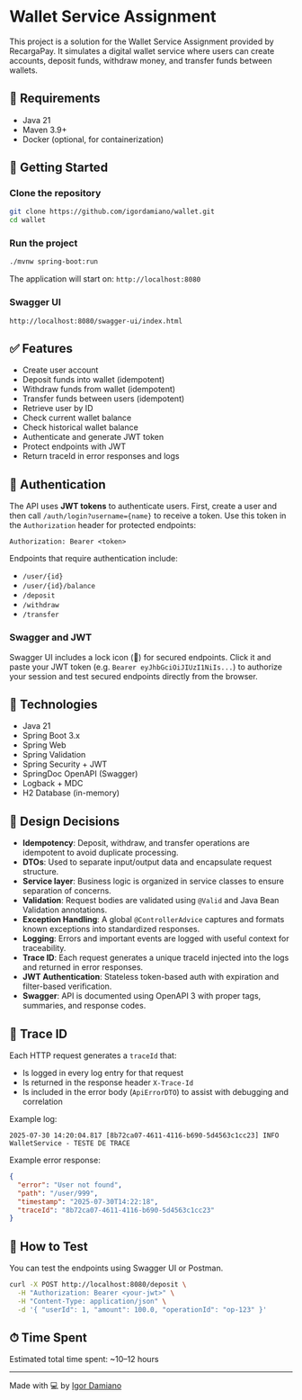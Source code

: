 
# Wallet Service Assignment

This project is a solution for the Wallet Service Assignment provided by RecargaPay. It simulates a digital wallet service where users can create accounts, deposit funds, withdraw money, and transfer funds between wallets.

## 📌 Requirements

- Java 21
- Maven 3.9+
- Docker (optional, for containerization)

## 🚀 Getting Started

### Clone the repository

```bash
git clone https://github.com/igordamiano/wallet.git
cd wallet
```

### Run the project

```bash
./mvnw spring-boot:run
```

The application will start on: `http://localhost:8080`

### Swagger UI

```text
http://localhost:8080/swagger-ui/index.html
```

## ✅ Features

- Create user account
- Deposit funds into wallet (idempotent)
- Withdraw funds from wallet (idempotent)
- Transfer funds between users (idempotent)
- Retrieve user by ID
- Check current wallet balance
- Check historical wallet balance
- Authenticate and generate JWT token
- Protect endpoints with JWT
- Return traceId in error responses and logs

## 🔐 Authentication

The API uses **JWT tokens** to authenticate users. First, create a user and then call `/auth/login?username={name}` to receive a token. Use this token in the `Authorization` header for protected endpoints:

```
Authorization: Bearer <token>
```

Endpoints that require authentication include:
- `/user/{id}`
- `/user/{id}/balance`
- `/deposit`
- `/withdraw`
- `/transfer`

### Swagger and JWT

Swagger UI includes a lock icon (🔐) for secured endpoints. Click it and paste your JWT token (e.g. `Bearer eyJhbGciOiJIUzI1NiIs...`) to authorize your session and test secured endpoints directly from the browser.

## 🧱 Technologies

- Java 21
- Spring Boot 3.x
- Spring Web
- Spring Validation
- Spring Security + JWT
- SpringDoc OpenAPI (Swagger)
- Logback + MDC
- H2 Database (in-memory)

## 🧠 Design Decisions

- **Idempotency**: Deposit, withdraw, and transfer operations are idempotent to avoid duplicate processing.
- **DTOs**: Used to separate input/output data and encapsulate request structure.
- **Service layer**: Business logic is organized in service classes to ensure separation of concerns.
- **Validation**: Request bodies are validated using `@Valid` and Java Bean Validation annotations.
- **Exception Handling**: A global `@ControllerAdvice` captures and formats known exceptions into standardized responses.
- **Logging**: Errors and important events are logged with useful context for traceability.
- **Trace ID**: Each request generates a unique traceId injected into the logs and returned in error responses.
- **JWT Authentication**: Stateless token-based auth with expiration and filter-based verification.
- **Swagger**: API is documented using OpenAPI 3 with proper tags, summaries, and response codes.

## 📎 Trace ID

Each HTTP request generates a `traceId` that:
- Is logged in every log entry for that request
- Is returned in the response header `X-Trace-Id`
- Is included in the error body (`ApiErrorDTO`) to assist with debugging and correlation

Example log:
```
2025-07-30 14:20:04.817 [8b72ca07-4611-4116-b690-5d4563c1cc23] INFO  WalletService - TESTE DE TRACE
```

Example error response:
```json
{
  "error": "User not found",
  "path": "/user/999",
  "timestamp": "2025-07-30T14:22:18",
  "traceId": "8b72ca07-4611-4116-b690-5d4563c1cc23"
}
```

## 🧪 How to Test

You can test the endpoints using Swagger UI or Postman.

```bash
curl -X POST http://localhost:8080/deposit \
  -H "Authorization: Bearer <your-jwt>" \
  -H "Content-Type: application/json" \
  -d '{ "userId": 1, "amount": 100.0, "operationId": "op-123" }'
```

## ⏱ Time Spent

Estimated total time spent: ~10–12 hours

---

Made with 💻 by [Igor Damiano](https://github.com/igordamiano)
